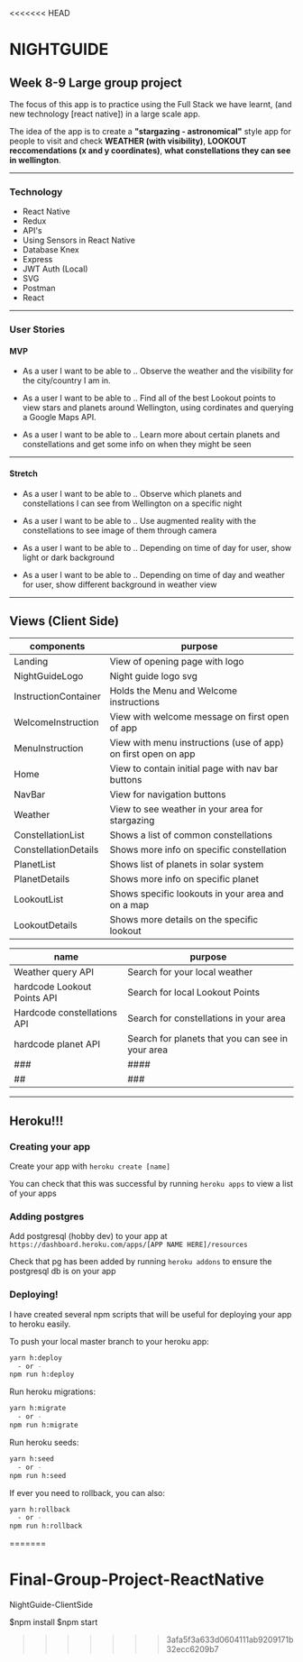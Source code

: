 <<<<<<< HEAD
# NIGHTGUIDE

## Week 8-9 Large group project 

The focus of this app is to practice using the Full Stack we have learnt, (and new technology [react native]) in a large scale app.

The idea of the app is to create a **"stargazing - astronomical"** style app for people to visit and check **WEATHER (with visibility)**, **LOOKOUT reccomendations (x and y coordinates)**, **what constellations they can see in wellington**.

---

### Technology
+ React Native
+ Redux
+ API's
+ Using Sensors in React Native
+ Database Knex
+ Express
+ JWT Auth (Local)
+ SVG
+ Postman
+ React
 
 ---
 ### User Stories

 #### MVP
+ As a user I want to be able to .. Observe the weather and the visibility for the city/country I am in.

+ As a user I want to be able to .. Find all of the best Lookout points to view stars and planets around Wellington, using cordinates and querying a Google Maps API.

+ As a user I want to be able to .. Learn more about certain planets and constellations and get some info on when they might be seen

---


#### Stretch

+ As a user I want to be able to .. Observe which planets and constellations I can see from Wellington on a specific night

+ As a user I want to be able to .. Use augmented reality with the constellations to see image of them through camera

+ As a user I want to be able to .. Depending on time of day for user, show light or dark background

+ As a user I want to be able to .. Depending on time of day and weather for user, show different background in weather view

 ----

 ## Views (Client Side)

  | components | purpose |
  | --- | --- |
  | Landing | View of opening page with logo |
  | NightGuideLogo | Night guide logo svg |
  | InstructionContainer | Holds the Menu and Welcome instructions |
  | WelcomeInstruction  | View with welcome message on first open of app |
  | MenuInstruction | View with menu instructions (use of app) on first open on app |
  | Home | View to contain initial page with nav bar buttons |
  | NavBar | View for navigation buttons |
  | Weather  | View to see weather in your area for stargazing |
  | ConstellationList | Shows a list of common constellations |
  | ConstellationDetails | Shows more info on specific constellation |
  | PlanetList | Shows list of planets in solar system |
  | PlanetDetails  | Shows more info on specific planet |
  | LookoutList | Shows specific lookouts in your area and on a map |
  | LookoutDetails | Shows more details on the specific lookout |

  | name | purpose |
  | --- | --- |
  | Weather query API| Search for your local weather |
  | hardcode Lookout Points API | Search for local Lookout Points |
  | Hardcode constellations API | Search for constellations in your area |
  | hardcode planet API  | Search for planets that you can see in your area |
  | ###  | #### |
  | ## | ###  |
 
---




## Heroku!!!

### Creating your app

Create your app with `heroku create [name]`

You can check that this was successful by running `heroku apps` to view a list of your apps


### Adding postgres

Add postgresql (hobby dev) to your app at `https://dashboard.heroku.com/apps/[APP NAME HERE]/resources`

Check that pg has been added by running `heroku addons` to ensure the postgresql db is on your app


### Deploying!

I have created several npm scripts that will be useful for deploying your app to heroku easily.

To push your local master branch to your heroku app:
```sh
yarn h:deploy
  - or -
npm run h:deploy
```

Run heroku migrations:
```sh
yarn h:migrate
  - or -
npm run h:migrate
```

Run heroku seeds:
```sh
yarn h:seed
  - or -
npm run h:seed
```

If ever you need to rollback, you can also:
```sh
yarn h:rollback
  - or -
npm run h:rollback
```
=======
# Final-Group-Project-ReactNative
NightGuide-ClientSide
 
$npm install
$npm start
>>>>>>> 3afa5f3a633d0604111ab9209171b32ecc6209b7
